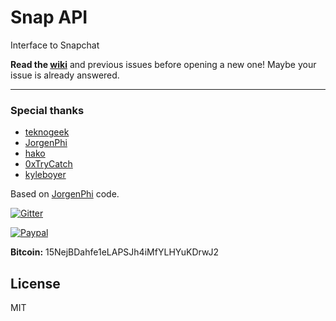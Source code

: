 # Snap API

Interface to Snapchat

**Read the [wiki](https://github.com/mgp25/Snap-API/wiki)** and previous issues before opening a new one! Maybe your issue is already answered.

----------

### Special thanks

- [teknogeek](https://github.com/teknogeek)
- [JorgenPhi](https://github.com/JorgenPhi)
- [hako](https://github.com/hako)
- [0xTryCatch](https://github.com/0xTryCatch)
- [kyleboyer](https://github.com/kyleboyer)

Based on [JorgenPhi](https://github.com/JorgenPhi/php-snapchat) code.

[![Gitter](https://badges.gitter.im/Join%20Chat.svg)](https://gitter.im/mgp25/Snap-API?utm_source=badge&utm_medium=badge&utm_campaign=pr-badge)

[![Paypal](https://www.paypalobjects.com/en_US/i/btn/btn_donate_SM.gif)](https://www.paypal.com/cgi-bin/webscr?cmd=_s-xclick&hosted_button_id=QZY4JX3P7278Y)

**Bitcoin:** 15NejBDahfe1eLAPSJh4iMfYLHYuKDrwJ2

## License
MIT
